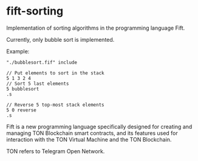 # fift-sorting

Implementation of sorting algorithms in the programming language Fift.

Currently, only bubble sort is implemented. 

Example:

    "./bubblesort.fif" include
    
    // Put elements to sort in the stack
    5 1 3 2 4 
    // Sort 5 last elements
    5 bubblesort
    .s

    // Reverse 5 top-most stack elements
    5 0 reverse
    .s

Fift is a new programming language specifically designed for creating and managing TON Blockchain smart contracts, and its features used for interaction with the TON Virtual Machine and the TON Blockchain.

TON refers to Telegram Open Network.
